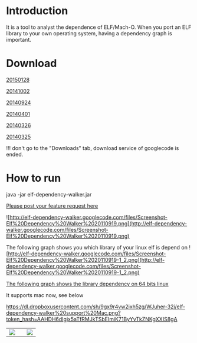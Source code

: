 # Introduction #
It is a tool to analyst the dependence of ELF/Mach-O. When you port an ELF library to your own operating system, having a dependency graph is important.

# Download #

[20150128](https://www.dropbox.com/s/b736esmvx7hhj42/elf-dependency-walker-20150128.jar?dl=0)

[20141002](https://www.dropbox.com/s/0498lz714u4ey7f/elf-dependency-walker-20141002.jar?dl=0)

[20140924](https://www.dropbox.com/s/m9vkjpxfejbzyup/elf-dependency-walker-20140924.jar?dl=0)

[20140401](https://www.dropbox.com/s/4o6katvj7tag25j/elf-dependency-walker-20140401.jar)

[20140326](https://www.dropbox.com/s/8lpzb88swoj70oq/elf-dependency-walker-20140326.jar)

[20140325](https://www.dropbox.com/s/p5wcv98pa62hqqi/elf-dependency-walker-20140325.jar)

!!! don't go to the "Downloads" tab, download service of googlecode is ended.

# How to run #
java -jar elf-dependency-walker.jar

[Please post your feature request here](http://code.google.com/p/elf-dependency-walker/wiki/FeatureRequest)

![http://elf-dependency-walker.googlecode.com/files/Screenshot-Elf%20Dependency%20Walker%2020110919.png](http://elf-dependency-walker.googlecode.com/files/Screenshot-Elf%20Dependency%20Walker%2020110919.png)

The following graph shows you which library of your linux elf is depend on
![http://elf-dependency-walker.googlecode.com/files/Screenshot-Elf%20Dependency%20Walker%2020110919-1_2.png](http://elf-dependency-walker.googlecode.com/files/Screenshot-Elf%20Dependency%20Walker%2020110919-1_2.png)

[The following graph shows the library dependency on 64 bits linux](http://elf-dependency-walker.googlecode.com/files/usr_lib.png)

It supports mac now, see below

https://dl.dropboxusercontent.com/sh/9gx9r4vw2ixh5zg/WJuher-32i/elf-dependency-walker%20support%20Mac.png?token_hash=AAHDH6dIgjx5aTfRMJkTSbEImiK71ByYvTkZNKgXXIS8gA


<table border='0'><tr><td>
<a href='http://www.kingofcoders.com'><img src='http://www.kingofcoders.com/images/KOC_logo2.jpg' /></a>
</td>
<td>
</td>
<td>
<a href='http://www.rmit.edu.au/compsci'><img src='http://peter-bochs.googlecode.com/files/rmit.gif' /></a>
</td>
</tr>
</table>